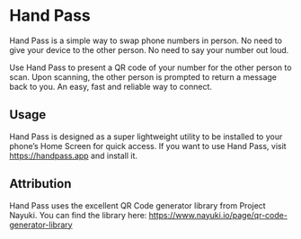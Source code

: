 # Hand Pass

Hand Pass is a simple way to swap phone numbers in person. No need to give your device to the other person. No need to say your number out loud. 

Use Hand Pass to present a QR code of your number for the other person to scan. Upon scanning, the other person is prompted to return a message back to you. An easy, fast and reliable way to connect.

## Usage

Hand Pass is designed as a super lightweight utility to be installed to your phone’s Home Screen for quick access. If you want to use Hand Pass, visit https://handpass.app and install it.

## Attribution

Hand Pass uses the excellent QR Code generator library from Project Nayuki. You can find the library here: https://www.nayuki.io/page/qr-code-generator-library

